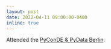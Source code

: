 ```yaml
---
layout: post
date: 2022-04-11 09:00:00-0400
inline: true
---
```


Attended the [PyConDE & PyData Berlin](https://2022.pycon.de/).
